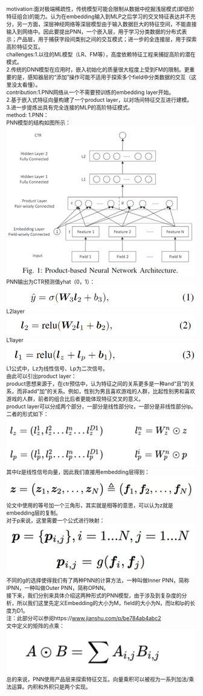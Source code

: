 motivation:面对极端稀疏性，传统模型可能会限制从数据中挖掘浅层模式(即低阶特征组合)的能力。认为在embedding输入到MLP之后学习的交叉特征表达并不充分，另一方面，深层神经网络等深层模型由于输入数据巨大的特征空间，不能直接输入到网络中。因此要提出PNN，一个嵌入层，用于学习分类数据的分布式表示；产品层，用于捕获字段间类别之间的交互模式；进一步的全连接层，用于探索高阶特征交互。  
challenges:1.以往的ML模型（LR、FM等），高度依赖特征工程来捕捉高阶的潜在模式。   
2.传统的DNN模型在应用时，嵌入初始化的质量很大程度上受到FM的限制。更重要的是，感知器层的“添加”操作可能不适用于探索多个field中分类数据的交互（这里没太看懂）。   
contribution:1.PNN网络从一个不需要预训练的embedding layer开始。  
2.基于嵌入式特征向量构建了一个product layer，以对场间特征交互进行建模。  
3.进一步提炼出具有完全连接的MLP的高阶特征模式。  
method:  1.PNN：  
PNN模型的结构如图所示：  
![Image text](https://github.com/wqf321/recommandation-reading/blob/master/Product-based%20Neural%20Networks%20for%20User%20ResponsePrediction/1.png)  
PNN输出为CTR预测值yhat（0，1）：  
![Image text](https://github.com/wqf321/recommandation-reading/blob/master/Product-based%20Neural%20Networks%20for%20User%20ResponsePrediction/2.png)  
L2layer  
![Image text](https://github.com/wqf321/recommandation-reading/blob/master/Product-based%20Neural%20Networks%20for%20User%20ResponsePrediction/3.png)  
L1layer  
![Image text](https://github.com/wqf321/recommandation-reading/blob/master/Product-based%20Neural%20Networks%20for%20User%20ResponsePrediction/4.png)  
L1公式中，Lz为线性信号、Lp为二次信号。  
由此可以引出product layer：   
product思想来源于，在ctr预估中，认为特征之间的关系更多是一种and“且”的关系，而非add"加”的关系。例如，性别为男且喜欢游戏的人群，比起性别男和喜欢游戏的人群，前者的组合比后者更能体现特征交叉的意义。   
product layer可以分成两个部分，一部分是线性部分lz，一部分是非线性部分lp。二者的形式如下：  
![Image text](https://github.com/wqf321/recommandation-reading/blob/master/Product-based%20Neural%20Networks%20for%20User%20ResponsePrediction/5.png)  
其中lz是线性信号向量，因此我们直接用embedding层得到：  
![Image text](https://github.com/wqf321/recommandation-reading/blob/master/Product-based%20Neural%20Networks%20for%20User%20ResponsePrediction/7.png)  
论文中使用的等号加一个三角形，其实就是相等的意思，可以认为z就是embedding层的复制。  
对于p来说，这里需要一个公式进行映射：  
![Image text](https://github.com/wqf321/recommandation-reading/blob/master/Product-based%20Neural%20Networks%20for%20User%20ResponsePrediction/8.png)  
不同的g的选择使得我们有了两种PNN的计算方法，一种叫做Inner PNN，简称IPNN，一种叫做Outer PNN，简称OPNN。  
接下来，我们分别来具体介绍这两种形式的PNN模型，由于涉及到复杂度的分析，所以我们这里先定义Embedding的大小为M，field的大小为N，而lz和lp的长度为D1。  
注：此部分可以参阅https://www.jianshu.com/p/be784ab4abc2  
文中定义的矩阵的点乘：  
![Image text](https://github.com/wqf321/recommandation-reading/blob/master/Product-based%20Neural%20Networks%20for%20User%20ResponsePrediction/6.png)  
总的来说，PNN使用产品层来探索特征交互。向量乘积可以被视为一系列加法/乘法运算。内积和外积只是两个实现。  
